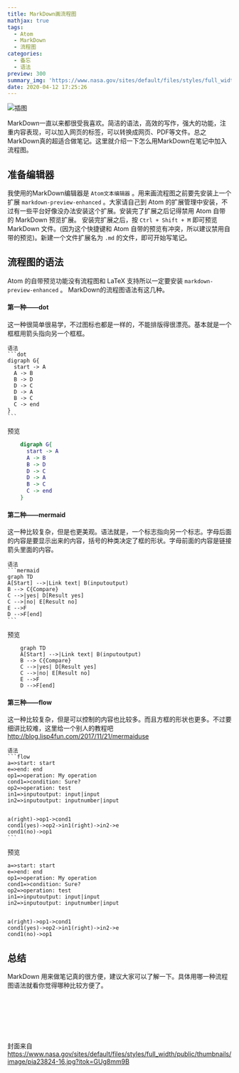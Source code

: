```yaml
---
title: MarkDown画流程图
mathjax: true
tags:
  - Atom
  - MarkDown
  - 流程图
categories:
  - 备忘
  - 语法
preview: 300
summary_img: 'https://www.nasa.gov/sites/default/files/styles/full_width/public/thumbnails/image/pia23824-16.jpg?itok=GUg8mm9B'
date: 2020-04-12 17:25:26
---
```

![插图](https://www.nasa.gov/sites/default/files/styles/full_width/public/thumbnails/image/pia23823-16.jpg?itok=mzT4cBbv)

MarkDown一直以来都很受我喜欢。简洁的语法，高效的写作，强大的功能，注重内容表现，可以加入网页的标签，可以转换成网页、PDF等文件。总之MarkDown真的超适合做笔记。这里就介绍一下怎么用MarkDown在笔记中加入流程图。

## 准备编辑器

我使用的MarkDown编辑器是 `Atom文本编辑器` 。用来画流程图之前要先安装上一个扩展 `markdown-preview-enhanced` 。大家请自己到 Atom 的扩展管理中安装，不过有一些平台好像没办法安装这个扩展。安装完了扩展之后记得禁用 Atom 自带的 MarkDown 预览扩展。
安装完扩展之后，按 `Ctrl + Shift + M` 即可预览 MarkDown 文件。(因为这个快捷键和 Atom 自带的预览有冲突，所以建议禁用自带的预览)。新建一个文件扩展名为 `.md` 的文件，即可开始写笔记。

## 流程图的语法

Atom 的自带预览功能没有流程图和 LaTeX 支持所以一定要安装 `markdown-preview-enhanced` 。
MarkDown的流程图语法有这几种。

#### 第一种——dot

这一种很简单很易学，不过图标也都是一样的，不能排版得很漂亮。基本就是一个框框用箭头指向另一个框框。

    语法
    ```dot
    digraph G{
      start -> A
      A -> B
      B -> D
      D -> C
      D -> A
      B -> C
      C -> end
    }
    ```

预览

```dot
    digraph G{
      start -> A
      A -> B
      B -> D
      D -> C
      D -> A
      B -> C
      C -> end
    }
```

#### 第二种——mermaid

这一种比较复杂，但是也更美观。语法就是，一个标志指向另一个标志。字母后面的内容是要显示出来的内容，括号的种类决定了框的形状。字母前面的内容是链接箭头里面的内容。

    语法
    ```mermaid
    graph TD
    A[Start] -->|Link text| B(inputoutput)
    B --> C{Compare}
    C -->|yes| D[Result yes]
    C -->|no| E[Result no]
    E -->F
    D -->F[end]
    ```

预览

```mermaid
    graph TD
    A[Start] -->|Link text| B(inputoutput)
    B --> C{Compare}
    C -->|yes| D[Result yes]
    C -->|no| E[Result no]
    E -->F
    D -->F[end]

```

#### 第三种——flow

这一种比较复杂，但是可以控制的内容也比较多。而且方框的形状也更多。不过要细讲比较难，这里给一个别人的教程吧  http://blog.lisp4fun.com/2017/11/21/mermaiduse


    语法
    ```flow
    a=>start: start
    e=>end: end
    op1=>operation: My operation
    cond1=>condition: Sure?
    op2=>operation: test
    in1=>inputoutput: input|input
    in2=>inputoutput: inputnumber|input


    a(right)->op1->cond1
    cond1(yes)->op2->in1(right)->in2->e
    cond1(no)->op1
    ```

预览

```flow
a=>start: start
e=>end: end
op1=>operation: My operation
cond1=>condition: Sure?
op2=>operation: test
in1=>inputoutput: input|input
in2=>inputoutput: inputnumber|input


a(right)->op1->cond1
cond1(yes)->op2->in1(right)->in2->e
cond1(no)->op1
```


## 总结

MarkDown 用来做笔记真的很方便，建议大家可以了解一下。具体用哪一种流程图语法就看你觉得哪种比较方便了。










<br><br><br><br><br><br>
封面来自 https://www.nasa.gov/sites/default/files/styles/full_width/public/thumbnails/image/pia23824-16.jpg?itok=GUg8mm9B
